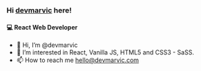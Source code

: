 ### Hi [devmarvic][website] here!

#### 💻 React Web Developer

- 🤖 Hi, I’m @devmarvic
- 👀 I’m interested in React, Vanilla JS, HTML5 and CSS3 - SaSS.
- 📫 How to reach me hello@devmarvic.com


[website]: https://devmarvic.netlify.app/
